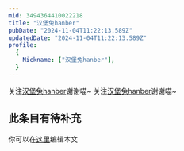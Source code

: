 ```yaml
---
mid: 3494364410022218
title: "汉堡兔hanber"
pubDate: "2024-11-04T11:22:13.589Z"
updatedDate: "2024-11-04T11:22:13.589Z"
profile:
  {
    Nickname: ["汉堡兔hanber"],
  }
---
```


关注[汉堡兔hanber](https://space.bilibili.com/3494364410022218)谢谢喵~ 关注[汉堡兔hanber](https://space.bilibili.com/3494364410022218)谢谢喵~

## 此条目有待补充
你可以在[这里](https://github.com/Yuhanawa/VTuber.ICU/edit/master/src/content/v/汉堡兔hanber/index.md)编辑本文

